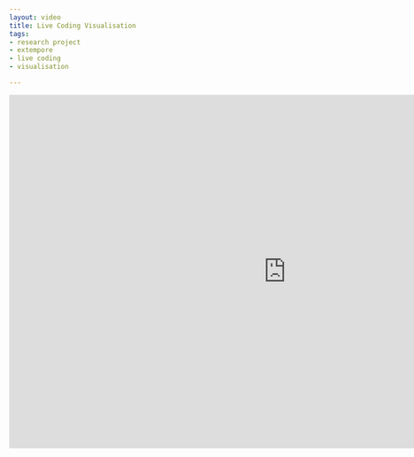```yaml
---
layout: video
title: Live Coding Visualisation
tags:
- research project
- extempore
- live coding
- visualisation

---
```


<iframe width="1000" height="640" src="http://www.youtube.com/embed/DmNV4d-8pls" frameborder="0"> </iframe>
